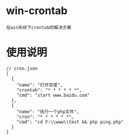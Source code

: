 # win-crontab
    在win系统下crontab的解决方案

# 使用说明
```
// cron.json
[
  {
    "name": "打开百度",
    "crontab": "* * * * * *",
    "cmd": "start www.baidu.com"
  },
  {
    "name": "执行一个php文件",
    "cron": "* * * * * *",
    "cmd": "cd F:\\www\\test && php ping.php"
  }
]
```